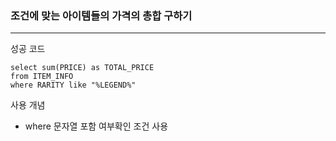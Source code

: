 ### 조건에 맞는 아이템들의 가격의 총합 구하기


---

성공 코드

```
select sum(PRICE) as TOTAL_PRICE
from ITEM_INFO
where RARITY like "%LEGEND%"

```

사용 개념

- where 문자열 포함 여부확인 조건 사용
